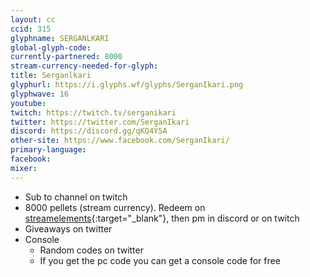 ```yaml
---
layout: cc
ccid: 315
glyphname: SERGANLKARI
global-glyph-code: 
currently-partnered: 8000
stream-currency-needed-for-glyph: 
title: Serganlkari
glyphurl: https://i.glyphs.wf/glyphs/SerganIkari.png
glyphwave: 16
youtube: 
twitch: https://twitch.tv/serganikari
twitter: https://twitter.com/SerganIkari
discord: https://discord.gg/qKQ4Y5A
other-site: https://www.facebook.com/SerganIkari/
primary-language: 
facebook: 
mixer: 
---
```

* Sub to channel on twitch
* 8000 pellets (stream currency). Redeem on [streamelements](https://streamelements.com/Serganikari/store){:target="_blank"}, then pm in discord or on twitch
* Giveaways on twitter
* Console
  * Random codes on twitter
  * If you get the pc code you can get a console code for free
